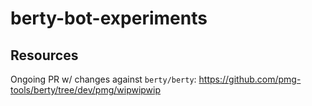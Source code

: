 # berty-bot-experiments

## Resources

Ongoing PR w/ changes against `berty/berty`: https://github.com/pmg-tools/berty/tree/dev/pmg/wipwipwip

